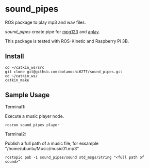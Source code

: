 # sound_pipes

ROS package to play mp3 and wav files. 

*sound_pipes* create pipe for [mpg123](https://www.mpg123.de/) and [aplay](https://linux.die.net/man/1/aplay). 

This package is tested with ROS-Kinetic and Raspberry Pi 3B. 


## Install

```
cd ~/catkin_ws/src
git clone git@github.com:botamochi6277/sound_pipes.git
cd ~/catkin_ws/
catkin_make
```

## Sample Usage

Terminal1:

Execute a music player node. 

```
rosrun sound_pipes player
```

Terminal2:

Publish a full path of a music file, for exsample "/home/ubuntu/Music/music01.mp3"

```
rostopic pub -1 sound_pipes/sound std_msgs/String "<full path of sound>"
```